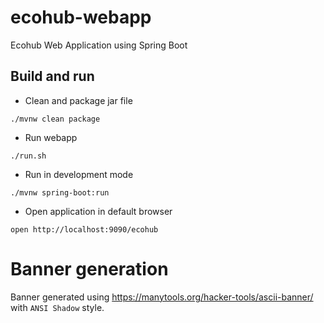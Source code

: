 # ecohub-webapp
Ecohub Web Application using Spring Boot


## Build and run

* Clean and package jar file
```
./mvnw clean package 
```

* Run webapp
```
./run.sh
```

* Run in development mode
```
./mvnw spring-boot:run
```

* Open application in default browser
```
open http://localhost:9090/ecohub
```

# Banner generation

Banner generated using https://manytools.org/hacker-tools/ascii-banner/ with `ANSI Shadow` style.
